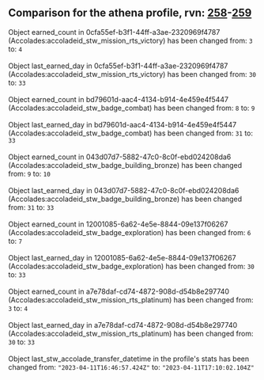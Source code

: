 ## Comparison for the athena profile, rvn: [258](https://github.com/PRO100KatYT/FortniteProfileRevisions/tree/main/profiles/athena/258%20athena.json)-[259](https://github.com/PRO100KatYT/FortniteProfileRevisions/tree/main/profiles/athena/259%20athena.json)

Object earned_count in 0cfa55ef-b3f1-44ff-a3ae-2320969f4787 (Accolades:accoladeid_stw_mission_rts_victory) has been changed from: `3` to: `4`
<br><br>
Object last_earned_day in 0cfa55ef-b3f1-44ff-a3ae-2320969f4787 (Accolades:accoladeid_stw_mission_rts_victory) has been changed from: `30` to: `33`
<br><br>
Object earned_count in bd79601d-aac4-4134-b914-4e459e4f5447 (Accolades:accoladeid_stw_badge_combat) has been changed from: `8` to: `9`
<br><br>
Object last_earned_day in bd79601d-aac4-4134-b914-4e459e4f5447 (Accolades:accoladeid_stw_badge_combat) has been changed from: `31` to: `33`
<br><br>
Object earned_count in 043d07d7-5882-47c0-8c0f-ebd024208da6 (Accolades:accoladeid_stw_badge_building_bronze) has been changed from: `9` to: `10`
<br><br>
Object last_earned_day in 043d07d7-5882-47c0-8c0f-ebd024208da6 (Accolades:accoladeid_stw_badge_building_bronze) has been changed from: `31` to: `33`
<br><br>
Object earned_count in 12001085-6a62-4e5e-8844-09e137f06267 (Accolades:accoladeid_stw_badge_exploration) has been changed from: `6` to: `7`
<br><br>
Object last_earned_day in 12001085-6a62-4e5e-8844-09e137f06267 (Accolades:accoladeid_stw_badge_exploration) has been changed from: `30` to: `33`
<br><br>
Object earned_count in a7e78daf-cd74-4872-908d-d54b8e297740 (Accolades:accoladeid_stw_mission_rts_platinum) has been changed from: `3` to: `4`
<br><br>
Object last_earned_day in a7e78daf-cd74-4872-908d-d54b8e297740 (Accolades:accoladeid_stw_mission_rts_platinum) has been changed from: `30` to: `33`
<br><br>
Object last_stw_accolade_transfer_datetime in the profile's stats has been changed from: `"2023-04-11T16:46:57.424Z"` to: `"2023-04-11T17:10:02.104Z"`
<br><br>

